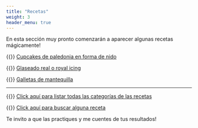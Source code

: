 ```yaml
---
title: "Recetas"
weight: 3
header_menu: true
---
```


En esta sección muy pronto comenzarán a aparecer algunas recetas mágicamente!

{{<icon class="fa fa-hand-o-right">}}&nbsp;[Cupcakes de paledonia en forma de nido](recipes/cupcakes_paledonia)

{{<icon class="fa fa-hand-o-right">}}&nbsp;[Glaseado real o royal icing](recipes/glaseado_real)

{{<icon class="fa fa-hand-o-right">}}&nbsp;[Galletas de mantequilla](recipes/galletas_mantequilla)

__________________________________________
{{<icon class="fa fa-hand-o-right">}}&nbsp;[Click aquí para listar todas las categorías de las recetas](categories)

{{<icon class="fa fa-hand-o-right">}}&nbsp;[Click aquí para buscar alguna receta](search/)


Te invito a que las practiques y me cuentes de tus resultados!






